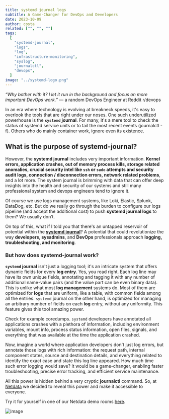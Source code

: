 ```yaml
---
title: systemd journal logs
subtitle: A Game-Changer for DevOps and Developers
date: 2023-10-09
author: costa
related: ["", "", ""]
tags: 
  [
    "systemd-journal",
    "logs",
    "log",
    "infrastructure-monitoring",
    "syslog",
    "journalctl",
    "devops",
  ]
image: "../systemd-logo.png"
---
```

*“Why bother with it? I let it run in the background and focus on more important DevOps work.”*
&mdash; a random DevOps Engineer at Reddit r/devops

In an era where technology is evolving at breakneck speeds, it's easy to overlook the tools that are right under our noses. One such underutilized powerhouse is the **`systemd` journal**. For many, it's a mere tool to check the status of systemd service units or to tail the most recent events (journalctl -f). Others who do mainly container work, ignore even its existence.

## What is the purpose of systemd-journal?

However, the **systemd journal** includes very important information. **Kernel errors, application crashes, out of memory process kills, storage related anomalies, crucial security intel like `ssh` or `sudo` attempts and security audit logs, connection / disconnection errors, network related problems**, and a lot more. 
The system journal is brimming with data that can offer deep insights into the health and security of our systems and still many professional system and devops engineers tend to ignore it.



Of course we use logs management systems, like Loki, Elastic, Splunk, DataDog, etc. But do we really go through the burden to configure our logs pipeline (and accept the additional cost) to push **systemd journal logs** to them? We usually don’t.

On top of this, what if I told you that there's an untapped reservoir of potential within the **[systemd journal](https://learn.netdata.cloud/docs/data-collection/systemd-journal?utm_source=blog1systemd&utm_medium=blog_systemd&utm_campaign=blog)**? A potential that could revolutionize the way **developers, sysadmins**, and **DevOps** professionals approach **logging, troubleshooting, and monitoring**.

### But how does systemd-journal work?

**`systemd` journal** isn't just a logging tool; it's an intricate system that offers dynamic fields for every **log entry**. Yes, you read right. Each log line may have its own unique fields, annotating and tagging it with any number of additional name-value pairs (and the value part can be even binary data). This is unlike what most **log management** systems do. Most of them are optimized for **logs** that are uniform, like a table, with common fields among all the entries. `systemd` journal on the other hand, is optimized for managing an arbitrary number of fields on each **log** entry, without any uniformity. 
This feature gives this tool amazing power.

Check for example coredumps. `systemd` developers have annotated all applications crashes with a plethora of information, including environment variables, mount info, process status information, open files, signals, and everything that was available at the time the application crashed.

Now, imagine a world where application developers don't just log errors, but annotate those logs with rich information: the request path, internal component states, source and destination details, and everything related to identify the exact case and state this log line appeared. How much time such error logging would save? It would be a game-changer, enabling faster troubleshooting, precise error tracking, and efficient service maintenance.

All this power is hidden behind a very cryptic **journalctl** command. So, at [Netdata](https://app.netdata.cloud/) we decided to reveal this power and make it accessible to everyone.

Try it for yourself in one of our Netdata demo rooms [here](https://app.netdata.cloud/spaces/netdata-demo/rooms/all-nodes/functions?oauth=google&#after=-21600&before=0&d8a4e0c5-7c79-4145-900e-83a9f06fcb6a-fn-selectedFn-arr=systemd-journal&d8a4e0c5-7c79-4145-900e-83a9f06fcb6a-fn-selectedNodeIds-arr=e3b4cd99-19a7-467b-841a-09314dcafc51&selectedFn-arr=systemd-journal&selectedNodeIds-arr=d8e944dd-d061-4bc9-a850-0ac2ee4ff87f&d8a4e0c5-7c79-4145-900e-83a9f06fcb6a-systemd-journalFilters-source-arr=all).

![image](.././systemd-screenshot.png "systemd journal netdata plugin")
